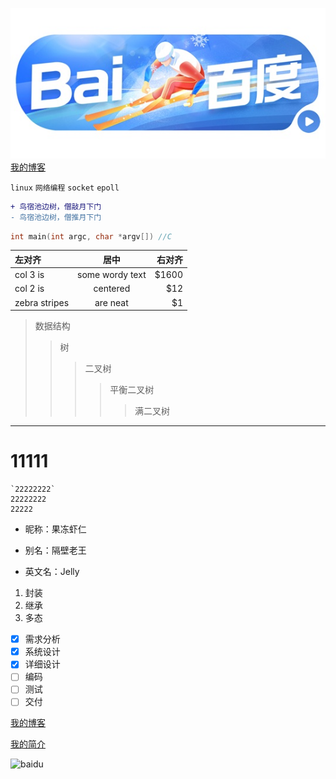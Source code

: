 ![test](https://github.com/wee2022/wee2022/blob/main/img/test.jpg)  
[我的博客](https://github.com/wee2022/wee2022/blob/main/img/test.txt "悬停显示") 




`linux` `网络编程` `socket` `epoll`
```diff
+ 鸟宿池边树，僧敲月下门
- 鸟宿池边树，僧推月下门
```
```c
int main(int argc, char *argv[]) //C
```
| 左对齐 | 居中  | 右对齐 |
| :------------ |:---------------:| -----:|
| col 3 is      | some wordy text | $1600 |
| col 2 is      | centered        |   $12 |
| zebra stripes | are neat        |    $1 |

> 数据结构
>> 树
>>> 二叉树
>>>> 平衡二叉树
>>>>> 满二叉树 
***
# 11111
```
`22222222`
22222222
22222
``` 
* 昵称：果冻虾仁
- 别名：隔壁老王
* 英文名：Jelly  
1. 封装
2. 继承
3. 多态 
- [x] 需求分析
- [x] 系统设计
- [x] 详细设计
- [ ] 编码
- [ ] 测试
- [ ] 交付 

[我的博客](http://blog.csdn.net/guodongxiaren "悬停显示")   

[我的简介](/example/profile.md)




![baidu](http://www.baidu.com/img/bdlogo.gif "百度logo")




